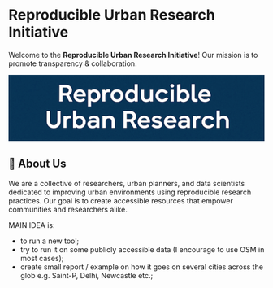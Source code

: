# Reproducible Urban Research Initiative

Welcome to the **Reproducible Urban Research Initiative**! Our mission is to promote transparency & collaboration.

![Urban Research](2.jpeg) <!-- Replace with a relevant image URL -->

## 🌟 About Us

We are a collective of researchers, urban planners, and data scientists dedicated to improving urban environments using reproducible research practices. Our goal is to create accessible resources that empower communities and researchers alike.

MAIN IDEA is:
- to run a new tool;
- try to run it on some publicly accessible data (I encourage to use OSM in most cases);
- create small report / example on how it goes on several cities across the glob e.g. Saint-P, Delhi, Newcastle etc.;
